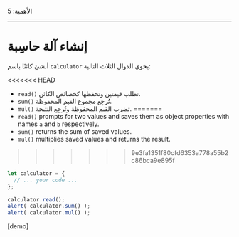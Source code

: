 الأهمية: 5

---

# إنشاء آلة حاسِبة

أنشئ كائنًا باسم `calculator` يحوي الدوال الثلاث التالية:

<<<<<<< HEAD
- `read()‎` تطلب قيمتين وتحفظها كخصائص الكائن.
- `sum()‎` تُرجِع مجموع القيم المحفوظة.
- `mul()‎` تضرب القيم المحفوظة وتُرجِع النتيجة.
=======
- `read()` prompts for two values and saves them as object properties with names `a` and `b` respectively.
- `sum()` returns the sum of saved values.
- `mul()` multiplies saved values and returns the result.
>>>>>>> 9e3fa1351f80cfd6353a778a55b2c86bca9e895f

```js
let calculator = {
  // ... your code ...
};

calculator.read();
alert( calculator.sum() );
alert( calculator.mul() );
```

[demo]

